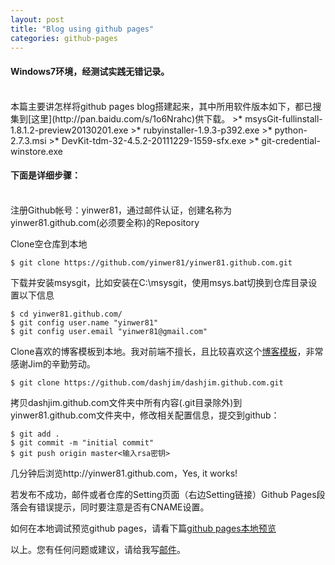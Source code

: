 ```yaml
---
layout: post
title: "Blog using github pages"
categories: github-pages
---
```

#### Windows7环境，经测试实践无错记录。
<br />
本篇主要讲怎样将github pages blog搭建起来，其中所用软件版本如下，都已搜集到[这里](http://pan.baidu.com/s/1o6Nrahc)供下载。
>* msysGit-fullinstall-1.8.1.2-preview20130201.exe
>* rubyinstaller-1.9.3-p392.exe
>* python-2.7.3.msi
>* DevKit-tdm-32-4.5.2-20111229-1559-sfx.exe
>* git-credential-winstore.exe

#### 下面是详细步骤：
<br />
注册Github帐号：yinwer81，通过邮件认证，创建名称为yinwer81.github.com(必须要全称)的Repository

Clone空仓库到本地

	$ git clone https://github.com/yinwer81/yinwer81.github.com.git

下载并安装msysgit，比如安装在C:\msysgit，使用msys.bat切换到仓库目录设置以下信息

	$ cd yinwer81.github.com/
	$ git config user.name "yinwer81"
	$ git config user.email "yinwer81@gmail.com"

Clone喜欢的博客模板到本地。我对前端不擅长，且比较喜欢这个[博客模板](http://blog.sevenche.com/)，非常感谢Jim的辛勤劳动。

	$ git clone https://github.com/dashjim/dashjim.github.com.git

拷贝dashjim.github.com文件夹中所有内容(.git目录除外)到yinwer81.github.com文件夹中，修改相关配置信息，提交到github：

	$ git add .
	$ git commit -m "initial commit"
	$ git push origin master<输入rsa密钥>

几分钟后浏览http://yinwer81.github.com，Yes, it works!

若发布不成功，邮件或者仓库的Setting页面（右边Setting链接）Github Pages段落会有错误提示，同时要注意是否有CNAME设置。

如何在本地调试预览github pages，请看下篇[github pages本地预览](/2014/09/preview-github-pages/)

以上。您有任何问题或建议，请给我写[邮件](mailto:yinwer81@gmail.com)。

